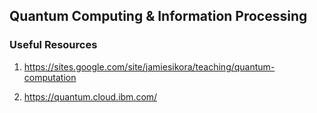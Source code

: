 ## Quantum Computing & Information Processing

### Useful Resources

1. <https://sites.google.com/site/jamiesikora/teaching/quantum-computation>

2. <https://quantum.cloud.ibm.com/>
